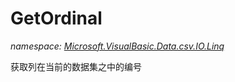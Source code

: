 ﻿# GetOrdinal
_namespace: [Microsoft.VisualBasic.Data.csv.IO.Linq](./index.md)_

获取列在当前的数据集之中的编号




